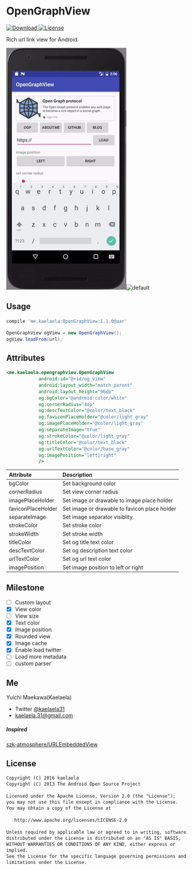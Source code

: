 OpenGraphView
===

[![Download](https://api.bintray.com/packages/kaelaela/maven/OpenGraphView/images/download.svg) ](https://bintray.com/kaelaela/maven/OpenGraphView/_latestVersion)
[![License](https://img.shields.io/badge/license-Apache%202-blue.svg)](https://www.apache.org/licenses/LICENSE-2.0)

Rich url link view for Android.

![default](art/ogview.gif)![default](art/ogview2.gif)

## Usage

```groovy
compile 'me.kaelaela:OpenGraphView:1.1.0@aar'
```

```java
OpenGraphView ogView = new OpenGraphView();
ogView.loadFrom(url);
```

## Attributes

```xml
<me.kaelaela.opengraphview.OpenGraphView
            android:id="@+id/og_view"
            android:layout_width="match_parent"
            android:layout_height="96dp"
            og:bgColor="@android:color/white"
            og:cornerRadius="4dp"
            og:descTextColor="@color/text_black"
            og:faviconPlaceHolder="@color/light_gray"
            og:imagePlaceHolder="@color/light_gray"
            og:separateImage="true"
            og:strokeColor="@color/light_gray"
            og:titleColor="@color/text_black"
            og:urlTextColor="@color/base_gray"
            og:imagePosition="left|right"
            />
```

| Attribute | Description |
|:---|:---|
| bgColor | Set background color |
| cornerRadius | Set view corner radius |
| imagePlaceHolder | Set image or drawable to image place holder |
| faviconPlaceHolder | Set image or drawable to favicon place holder |
| separateImage | Set image separator visiblity |
| strokeColor | Set stroke color |
| strokeWidth | Set stroke width |
| titleColor | Set og title text color |
| descTextColor | Set og description text color |
| urlTextColor | Set og url text color |
| imagePosition | Set image position to left or right |

## Milestone

- [ ] Custom layout
 - [x] View color
 - [ ] View size
 - [x] Text color
 - [x] Image position
 - [x] Rounded view
- [x] Image cache
- [x] Enable load twitter
- [ ] Load more metadata
- [ ] custom parser

## Me

Yuichi Maekawa(Kaelaela)
* Twitter [@kaelaela31](https://twitter.com/kaelaela31)
* kaelaela.31@gmail.com

##### Inspired

[szk-atmosphere/URLEmbeddedView](https://github.com/szk-atmosphere/URLEmbeddedView)

License
-------
    Copyright (C) 2016 kaelaela
    Copyright (C) 2013 The Android Open Source Project

    Licensed under the Apache License, Version 2.0 (the "License");
    you may not use this file except in compliance with the License.
    You may obtain a copy of the License at

       http://www.apache.org/licenses/LICENSE-2.0

    Unless required by applicable law or agreed to in writing, software
    distributed under the License is distributed on an "AS IS" BASIS,
    WITHOUT WARRANTIES OR CONDITIONS OF ANY KIND, either express or implied.
    See the License for the specific language governing permissions and
    limitations under the License.
